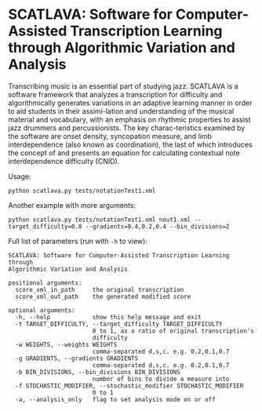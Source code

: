 SCATLAVA: Software for Computer-Assisted Transcription Learning through Algorithmic Variation and Analysis
===================

Transcribing music is an essential part of studying jazz. SCATLAVA is a software framework that analyzes a transcription for difficulty and algorithmically generates variations in an adaptive learning manner in order to aid students in their assimi-lation and understanding of the musical material and vocabulary, with an emphasis on rhythmic properties to assist jazz drummers and percussionists. The key charac-teristics examined by the software are onset density, syncopation measure, and limb interdependence (also known as coordination), the last of which introduces the concept of and presents an equation for calculating contextual note interdependence difficulty (CNID).


Usage:

    python scatlava.py tests/notationTest1.xml


Another example with more arguments:

    python scatlava.py tests/notationTest1.xml nout1.xml --target_difficulty=0.8 --gradients=0.4,0.2,0.4 --bin_divisions=2

Full list of parameters (run with `-h` to view):

    SCATLAVA: Software for Computer-Assisted Transcription Learning through
    Algorithmic Variation and Analysis

    positional arguments:
      score_xml_in_path     the original transcription
      score_xml_out_path    the generated modified score

    optional arguments:
      -h, --help            show this help message and exit
      -t TARGET_DIFFICULTY, --target_difficulty TARGET_DIFFICULTY
                            0 to 1, as a ratio of original transcription's
                            difficulty
      -w WEIGHTS, --weights WEIGHTS
                            comma-separated d,s,c. e.g. 0.2,0.1,0.7
      -g GRADIENTS, --gradients GRADIENTS
                            comma-separated d,s,c. e.g. 0.2,0.1,0.7
      -b BIN_DIVISIONS, --bin_divisions BIN_DIVISIONS
                            number of bins to divide a measure into
      -f STOCHASTIC_MODIFIER, --stochastic_modifier STOCHASTIC_MODIFIER
                            0 to 1
      -a, --analysis_only   flag to set analysis mode on or off